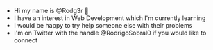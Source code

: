 - Hi my name is @Rodg3r 👋
- I have an interest in Web Development which I'm currently learning
- I would be happy to try help someone else with their problems
- I'm on Twitter with the handle @RodrigoSobral0 if you would like to connect
